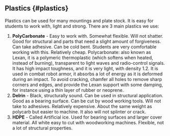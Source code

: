 ## Plastics {#plastics}

Plastics can be used for many mountings and plate stock. It is easy for students to work with, light and strong. There are 3 main plastics we use:

1.  **PolyCarbonate** - Easy to work with. Somewhat flexible. Will not shatter. Good for structural and parts that need a slight amount of forgiveness. Can take adhesive. Can be cold bent. Students are very comfortable working with this. Relatively cheap. Polycarbonate: also known as Lexan, it is a polymeric thermoplastic (which softens when heated, instead of burning), transparent to light waves and radio-control signals. It has high impact toughness, and it is very light, with density 1.2\. It is used in combat robot armor, it absorbs a lot of energy as it is deformed during an impact. To avoid cracking, chamfer all holes to remove sharp corners and edges, and provide the Lexan support with some damping, for instance using a thin layer of rubber or neoprene.
2.  **Delrin** - Black, structurally sound. Can be used in structural application. Good as a bearing surface. Can be cut by wood working tools. Will not take to adhesives. Relatively expensive. About the same weight as polycarb but easier to machine. It also will not splinter or crack.
3.  **HDPE** - Called Artificial ice. Used for bearing surfaces and larger cover material. All white easy to cut with woodworking machines. Flexible, not a lot of structural properties.